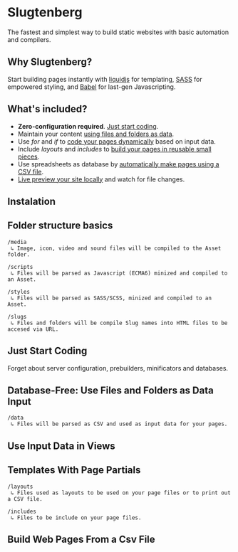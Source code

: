 # Slugtenberg
The fastest and simplest way to build static websites with basic automation and compilers.

## Why Slugtenberg?
Start building pages instantly with [liquidjs](https://github.com/harttle/liquidjs) for templating, [SASS](https://github.com/topics/sass) for empowered styling, and [Babel](https://github.com/babel/babel) for last-gen Javascripting.

## What's included?
* **Zero-configuration required**. [Just start coding]().
* Maintain your content [using files and folders as data]().
* Use *for* and *if* to [code your pages dynamically]() based on input data.
* Include *layouts* and *includes* to [build your pages in reusable small pieces](). 
* Use spreadsheets as database by [automatically make pages using a CSV file]().
* [Live preview your site locally]() and watch for file changes.

## Instalation


## Folder structure basics

```
/media
 ↳ Image, icon, video and sound files will be compiled to the Asset folder.
 
/scripts
 ↳ Files will be parsed as Javascript (ECMA6) minized and compiled to an Asset.
 
/styles
 ↳ Files will be parsed as SASS/SCSS, minized and compiled to an Asset.
 
/slugs
 ↳ Files and folders will be compile Slug names into HTML files to be accesed via URL.
```

## Just Start Coding

Forget about server configuration, prebuilders, minificators and databases.

## Database-Free: Use Files and Folders as Data Input

```
/data
 ↳ Files will be parsed as CSV and used as input data for your pages.
```

## Use Input Data in Views

## Templates With Page Partials

```
/layouts
 ↳ Files used as layouts to be used on your page files or to print out a CSV file.
 
/includes
 ↳ Files to be include on your page files.
```

## Build Web Pages From a Csv File

